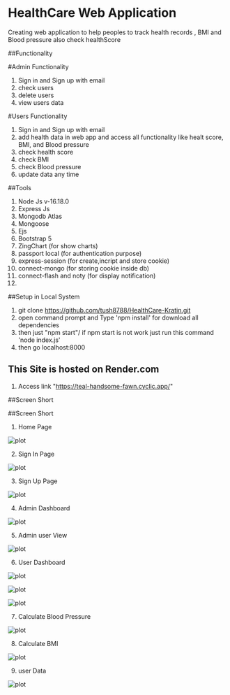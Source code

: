 # HealthCare Web Application 
Creating web application to help peoples to track  health records , BMI and Blood pressure also check healthScore 

##Functionality

#Admin Functionality
1. Sign in and Sign up with email
2. check users
3. delete users
4. view users data

#Users Functionality
1. Sign in and Sign up with email
2. add health data in web app and access all functionality like healt score, BMI, and Blood pressure 
3. check health score
4. check BMI 
5. check Blood pressure 
6. update data any time
  
##Tools 
1. Node Js  v-16.18.0
2. Express Js
3. Mongodb Atlas
4. Mongoose
5. Ejs 
6. Bootstrap 5
7. ZingChart (for show charts)
8. passport local (for authentication purpose)
9. express-session (for create,incript and store cookie)
10. connect-mongo (for storing cookie inside db)
11. connect-flash and noty (for display notification)
12. 


##Setup in Local System

1. git clone https://github.com/tush8788/HealthCare-Kratin.git
2. open command prompt and Type 'npm install' for download all dependencies
3. then just "npm start"/ if npm start is not work just run this command 'node index.js'
4. then go localhost:8000


## This Site is hosted on Render.com
1. Access link "https://teal-handsome-fawn.cyclic.app/"



##Screen Short


##Screen Short

1. Home Page

![plot](./assets/screenshort/homePage.png)

2. Sign In Page 

![plot](./assets/screenshort/signin.png)

3. Sign Up Page

![plot](./assets/screenshort/signup.png)

4. Admin Dashboard

 ![plot](./assets/screenshort/adminDashboard.png)

5. Admin user View 

![plot](./assets/screenshort/adminViewUser.png)

6. User Dashboard

![plot](./assets/screenshort/userDashboard.png)

![plot](./assets/screenshort/userDashboard1.png)

![plot](./assets/screenshort/userDashboard2.png)

7. Calculate Blood Pressure

![plot](./assets/screenshort/bloodpressure.png)

8. Calculate BMI

![plot](./assets/screenshort/BMI%20.png)

9. user Data

![plot](./assets/screenshort/create.png)
